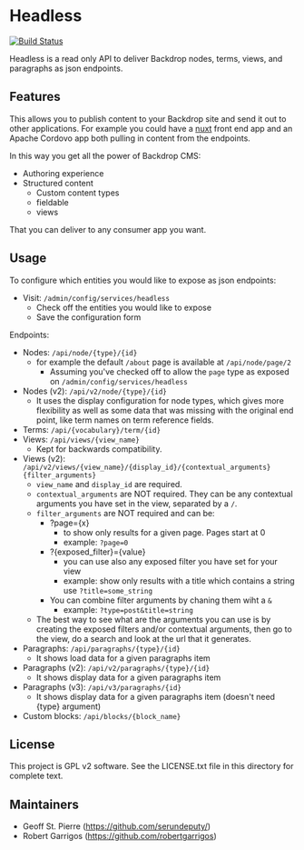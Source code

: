 Headless
========

[![Build Status](https://travis-ci.org/backdrop-contrib/headless.svg?branch=1.x-1.x)](https://travis-ci.org/backdrop-contrib/headless)

Headless is a read only API to deliver Backdrop nodes, terms, views, and
paragraphs as json endpoints.

Features
--------

This allows you to publish content to your Backdrop site and send it out to
other applications.  For example you could have a [nuxt](https://nuxtjs.org)
front end app and an Apache Cordovo app both pulling in content from the
endpoints.

In this way you get all the power of Backdrop CMS:
  - Authoring experience
  - Structured content
    - Custom content types
    - fieldable
    - views

That you can deliver to any consumer app you want.


Usage
-----

To configure which entities you would like to expose as json endpoints:

  * Visit: `/admin/config/services/headless`
    * Check off the entities you would like to expose
    * Save the configuration form

Endpoints:

  * Nodes: `/api/node/{type}/{id}`
    * for example the default `/about` page is available at `/api/node/page/2`
      * Assuming you've checked off to allow the `page` type as exposed on
        `/admin/config/services/headless`
  * Nodes (v2): `/api/v2/node/{type}/{id}`
    * It uses the display configuration for node types, which gives more flexibility as well as some data that was missing with the original end point, like term names on term reference fields.
  * Terms: `/api/{vocabulary}/term/{id}`
  * Views: `/api/views/{view_name}`
    * Kept for backwards compatibility.
  * Views (v2): `/api/v2/views/{view_name}/{display_id}/{contextual_arguments}{filter_arguments}`
    * `view_name` and `display_id` are required.
    * `contextual_arguments` are NOT required. They can be any contextual arguments you have set in the view, separated by a `/`.
    * `filter_arguments` are NOT required and can be:
      * ?page={x}
        * to show only results for a given page. Pages start at 0
        * example: `?page=0`
      * ?{exposed_filter}={value}
        * you can use also any exposed filter you have set for your view
        * example: show only results with a title which contains a string use `?title=some_string`
      * You can combine filter arguments by chaning them wiht a `&`
        * example: `?type=post&title=string`
     * The best way to see what are the arguments you can use is by creating the exposed filters and/or contextual arguments, then go to the view, do a search and look at the url that it generates.
  * Paragraphs: `/api/paragraphs/{type}/{id}`
    * It shows load data for a given paragraphs item
  * Paragraphs (v2): `/api/v2/paragraphs/{type}/{id}`
    * It shows display data for a given paragraphs item
  * Paragraphs (v3): `/api/v3/paragraphs/{id}`
    * It shows display data for a given paragraphs item (doesn't need {type} argument)
  * Custom blocks: `/api/blocks/{block_name}`

License
-------

This project is GPL v2 software. See the LICENSE.txt file in this directory for
complete text.

Maintainers
-----------

- Geoff St. Pierre (https://github.com/serundeputy/)
- Robert Garrigos (https://github.com/robertgarrigos)
